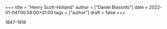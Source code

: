 +++
title = "Henry Scott-Holland"
author = ["Daniel Biasiotto"]
date = 2022-01-04T00:58:00+01:00
tags = ["author"]
draft = false
+++

1847-1918

